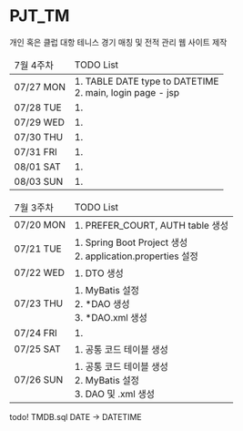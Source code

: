 # PJT_TM
개인 혹은 클럽 대항 테니스 경기 매칭 및 전적 관리 웹 사이트 제작

<!-- 7월 4주차 -->
<table>
  <thead>
    <tr>
      <td>7월 4주차</td>
      <td>TODO List</td>
    </tr>
  </thead>
  <tbody>
    <tr>
      <td>07/27 MON</td>
      <td>
        1. TABLE DATE type to DATETIME<br/>
        2. main, login page - jsp
      </td>
    </tr>
    <tr>
      <td>07/28 TUE</td>
      <td>
        1. 
      </td>
    </tr>
    <tr>
      <td>07/29 WED</td>
      <td>
        1. 
      </td>
    </tr>
    <tr>
      <td>07/30 THU</td>
      <td>
        1. 
      </td>
    </tr>
    <tr>
      <td>07/31 FRI</td>
      <td>
        1.
      </td>
    </tr>
    <tr>
      <td>08/01 SAT</td>
      <td>
        1. 
      </td>
    </tr>
    <tr>
      <td>08/03 SUN</td>
      <td>
        1. 
      </td>
    </tr>
  </tbody>
</table>

<!-- 7월 3주차 -->
<table>
  <thead>
    <tr>
      <td>7월 3주차</td>
      <td>TODO List</td>
    </tr>
  </thead>
  <tbody>
    <tr>
      <td>07/20 MON</td>
      <td>
        1. PREFER_COURT, AUTH table 생성
      </td>
    </tr>
    <tr>
      <td>07/21 TUE</td>
      <td>
        1. Spring Boot Project 생성<br/>
        2. application.properties 설정
      </td>
    </tr>
    <tr>
      <td>07/22 WED</td>
      <td>
        1. DTO 생성
      </td>
    </tr>
    <tr>
      <td>07/23 THU</td>
      <td>
        1. MyBatis 설정<br/>
        2. *DAO 생성<br/>
        3. *DAO.xml 생성
      </td>
    </tr>
    <tr>
      <td>07/24 FRI</td>
      <td>
        1.
      </td>
    </tr>
    <tr>
      <td>07/25 SAT</td>
      <td>
        1. 공통 코드 테이블 생성
      </td>
    </tr>
    <tr>
      <td>07/26 SUN</td>
      <td>
        1. 공통 코드 테이블 생성<br/>
        2. MyBatis 설정<br/>
        3. DAO 및 .xml 생성
      </td>
    </tr>
  </tbody>
</table>

todo! TMDB.sql DATE -> DATETIME
